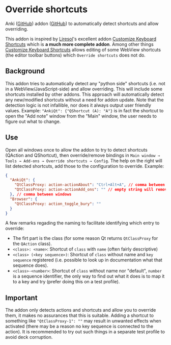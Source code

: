 # Override shortcuts

Anki ([GitHub](https://github.com/ankitects/anki)) addon ([GitHub](https://github.com/TRIAEIOU/override-shortcuts)) to automatically detect shortcuts and allow overriding.

This addon is inspired by [Liresol](https://github.com/Liresol)'s excellent addon [Customize Keyboard Shortcuts](https://ankiweb.net/shared/info/24411424) which is **a much more complete addon**. Among other things [Customize Keyboard Shortcuts](https://ankiweb.net/shared/info/24411424) allows editing of some WebView shortcuts (the editor toolbar buttons) which `Override shortcuts` does not do.

## Background

This addon tries to automatically detect any "python side" shortcuts (i.e. not in a WebView/JavaScript-side) and allow overriding. This will include some shortcuts installed by other addons. This approach will automatically detect any new/modified shortcuts without a need for addon update. Note that the detection logic is not infallible, nor does it always output user friendly values. Example: `"AnkiQt": {"QShortcut (A): "A"}` is in fact the shortcut to open the "Add note" window from the "Main" window, the user needs to figure out what to change.

## Use

Open all windows once to allow the addon to try to detect shortcuts (QAction and QShortcut), then override/remove bindings in `Main window → Tools → Add-ons → Override shortcuts → Config`. The help on the right will list detected shortcuts, add those to the configuration to override. Example:

```json
{
  "AnkiQt": {
    "QtClassProxy: action-actionAbout": "Ctrl+Alt+A", // comma between items
    "QtClassProxy: action-actionAdd_ons": "" // empty string will remove binding
  }, // comma between windows
  "Browser": {
    "QtClassProxy: action_toggle_bury": ""
  }
}
```

A few remarks regading the naming to facilitate identifying which entry to override:

- The firt part is the class (for some reason Qt returns `QtClassProxy` for the `QAction` class).
- `<class>: <name>`: Shortcut of `class` with `name` (often fairly descriptive)
- `<class> (<key sequence>)`: Shortcut of `class` without name and `key sequence` registered (i.e. possible to look up in documentation what that sequence does).
- `<class>-<number>`: Shortcut of `class` without name nor "default", `number` is a sequence identifier, the only way to find out what it does is to map it to a key and try (prefer doing this on a test profile).

## Important

The addon only detects actions and shortcuts and allow you to override them, it makes no assurances that this is suitable. Adding a shortcut to something like `"QtClassProxy-1": ""` may result in unwanted effects when activated (there may be a reason no key sequence is connected to the action). It is recommended to try out such things in a separate test profile to avoid deck corruption.
